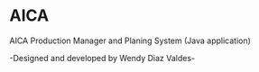 # AICA
AICA Production Manager and Planing System (Java application)

-Designed and developed by Wendy Diaz Valdes-
